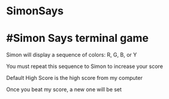 # SimonSays
# #Simon Says terminal game

Simon will display a sequence of colors: R, G, B, or Y

You must repeat this sequence to Simon to increase your score

Default High Score is the high score from my computer

Once you beat my score, a new one will be set
